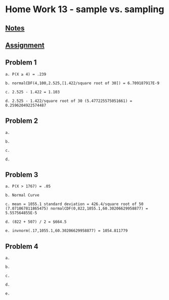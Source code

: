 # **Home Work 13 - sample vs. sampling**
## [**Notes**](/MATH18/CH3/CH3notes/teacher/CH7CLT2.md)
## [**Assignment**](../HW13/HWCLT2.pdf)

## **Problem 1**
    
    a. P(X ≥ 4) = .239

    b. normalCDF(4,100,2.525,[1.422/square root of 30]) = 6.709187917E-9

    c. 2.525 - 1.422 = 1.103

    d. 2.525 - 1.422/square root of 30 (5.477225575051661) = 0.2596204922574487

## **Problem 2**

    a. 

    b. 

    c.

    d.

## **Problem 3**

    a. P(X > 1767) = .05

    b. Normal Curve

    c. mean = 1055.1 standard deviation = 426.4/square root of 50 (7.071067811865475) normalCDF(0,822,1055.1,60.30206629958877) = 5.557564855E-5

    d. (822 + 507) / 2 = $664.5

    e. invnorm(.17,1055.1,60.30206629958877) = 1054.811779

## **Problem 4**

    a. 

    b. 

    c. 

    d. 

    e. 